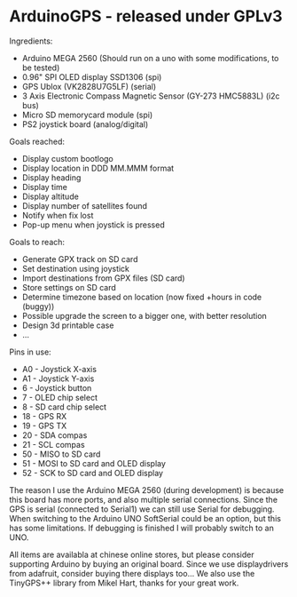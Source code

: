 # ArduinoGPS - released under GPLv3

Ingredients:
- Arduino MEGA 2560 (Should run on a uno with some modifications, to be tested)
- 0.96" SPI OLED display SSD1306 (spi)
- GPS Ublox (VK2828U7G5LF) (serial)
- 3 Axis Electronic Compass Magnetic Sensor (GY-273 HMC5883L) (i2c bus)
- Micro SD memorycard module (spi)
- PS2 joystick board (analog/digital)

Goals reached:
- Display custom bootlogo
- Display location in DDD MM.MMM format
- Display heading
- Display time
- Display altitude
- Display number of satellites found
- Notify when fix lost
- Pop-up menu when joystick is pressed

Goals to reach:
- Generate GPX track on SD card
- Set destination using joystick
- Import destinations from GPX files (SD card)
- Store settings on SD card
- Determine timezone based on location (now fixed +hours in code (buggy))
- Possible upgrade the screen to a bigger one, with better resolution
- Design 3d printable case
- ...

Pins in use:
- A0 - Joystick X-axis
- A1 - Joystick Y-axis
- 6  - Joystick button
- 7  - OLED chip select
- 8  - SD card chip select
- 18 - GPS RX
- 19 - GPS TX
- 20 - SDA compas
- 21 - SCL compas
- 50 - MISO to SD card
- 51 - MOSI to SD card and OLED display
- 52 - SCK to SD card and OLED display

The reason I use the Arduino MEGA 2560 (during development) is because this board has more ports, and also multiple serial connections. Since the GPS is serial (connected to Serial1) we can still use Serial for debugging. When switching to the Arduino UNO SoftSerial could be an option, but this has some limitations. If debugging is finished I will probably switch to an UNO.

All items are availabla at chinese online stores, but please consider supporting Arduino by buying an original board.
Since we use displaydrivers from adafruit, consider buying there displays too...
We also use the TinyGPS++ library from Mikel Hart, thanks for your great work.
